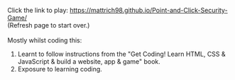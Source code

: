 Click the link to play: https://mattrich98.github.io/Point-and-Click-Security-Game/<br>
(Refresh page to start over.)
<br>
<br>
Mostly whilst coding this: 
<ol>
  <li>Learnt to follow instructions from the "Get Coding! Learn HTML, CSS & JavaScript & build a website, app & game" book.</li>
    <li>Exposure to learning coding.</li>

